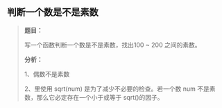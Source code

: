## 判断一个数是不是素数

> **题目：**
>
> 写一个函数判断一个数是不是素数，找出100 ~ 200 之间的素数。
>
> **分析：**
>
> 1、偶数不是素数
>
> 2、里使用 sqrt(num) 是为了减少不必要的检查。若一个数 num 不是素数，那么它必定存在一个小于或等于 sqrt()的因子。

